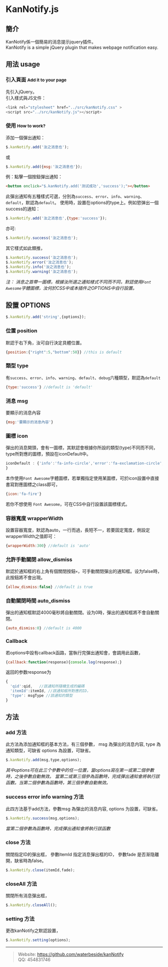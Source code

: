 # KanNotify.js

 
## 簡介 

KanNotify係一個簡易的消息提示jquery插件。<br>
KanNotify is a simple jQuery plugin that makes webpage notification easy. <br>



## 用法 usage 
### 引入頁面  <small>Add it to your page </small> 
先引入jQuery。 <br>
引入樣式與JS文件：

```javascript
<link rel="stylesheet" href="../src/kanNotify.css" >
<script src="../src/kanNotify.js"></script>
```

### 使用  <small>How to work? </small> 
添加一個彈出通知：

```javascript
$.kanNotify.add('汝之消息也');
```

或

```javascript
$.kanNotify.add({msg:'汝之消息也'});
```

例：點擊一個按鈕彈出通知：

```HTML
<button onclick="$.kanNotify.add('测试成功','success');"></button>
```

此彈出通知有五種樣式可選，分別為`success`、`error`、`info`、`warning`、`default`，默認為`default`。 使用時，設置在options的type上。例如慾弹出一個success的通知：

```javascript
$.kanNotify.add('汝之消息也',{type:'success'});
```

亦可:

```javascript
$.kanNotify.success('汝之消息也');
```

其它樣式如此類推，

```javascript
$.kanNotify.success('汝之消息也');
$.kanNotify.error('汝之消息也');
$.kanNotify.info('汝之消息也');
$.kanNotify.warning('汝之消息也');
```

*注： 消息之首帶一圖標，根據汝所選之通知樣式不同而不同，默認使用`Font Awesome`字體圖標，汝何於CSS中或本插件之OPTIONS中自行設置。*


## 設置 OPTIONS 

```javascript
$.kanNotify.add('string',{options});
```
### 位置 position

默認于右下角，汝可自行決定具體位置。

```javascript
{position:{"right":5,"bottom":50}} //this is default
```
### 類型 type

有`success`、`error`、`info`、`warning`、`default`、`debug`六種類型，默認為`default`

```javascript
{type:'success'} //default is 'default' 
```

### 消息 msg

要顯示的消息內容

```javascript
{msg:'要顯示的消息內容'}  
```

### 圖標 icon 
彈出的消息開頭，會有一圖標，其默認會根據你所設的類型(type)不同而不同，type所對應的圖標，預設在iconDefault中。

```javascript
iconDefault : {'info':'fa-info-circle','error':'fa-exclamation-circle','success':'fa-check-circle','warning':'fa-warning','default':'fa-chevron-circle-right','debug':'fa-bug'}
} 
```

本作使用`Font Awesome`字體圖標，若單獨指定使用某圖標，可於icon設置中直接書寫對應圖標之class即可，

```javascript
{icon:'fa-fire'} 
```

若你不想使用 `Font Awesome`，可在CSS中自行設置該圖標樣式。

### 容器寬度 wrapperWidth 
設置容器寬度，默認為auto，一行而過，長短不一，若要固定寬度，側設定wrapperWidth之值即可：

```javascript
{wrapperWidth:300} //default is 'auto' 
```
### 允許手動關閉 allow_dismiss 
默認於通知框的右上角有個關閉按鈕`×`，可手動關閉彈出的通知框。设为false時，此按鈕將不會出現。

```javascript
{allow_dismiss:false} //default is true 
```

### 自動關閉時間 auto_dismiss 
彈出的通知框默認4000毫秒將自動關閉。设为0時，彈出的通知框將不會自動關閉。

```javascript
{auto_dismiss:0} //default is 4000 
```


### Callback 
若options中設有callback函路，當執行完彈出通知會，會調用此函數，

```javascript
{callback:function(response){console.log(response);} 
```
返回的参数response为

```javascript
{
  'qid':qid,   //該通知所隨機生成的編碼
  'itemId':itemId, //該通知框所對應的ID，
  'type': msgType //該通知的類型
}
```
## 方法

### add 方法
此方法為添加通知框的基本方法，有三個參數，
msg 為彈出的消息内容,
type 為通知類型，可缺省
options 為設置，可缺省。

```javascript
$.kanNotify.add(msg,type,options);
```
*其中options可在此三个參數中的任一位置，當options寫在第一或第二個參數時，之後參數自動無效。
當第二或第三個參為函數時，完成彈出通知會將執行該函數。当第二個參數為函數時，第三個參數自動無效。*


### success error info warning 方法
此四方法基于add方法，參數msg 為彈出的消息内容, options 为設置，可缺省。

```javascript
$.kanNotify.success(msg,options);
```
*當第二個參數為函數時，完成彈出通知會將執行該函數*


### close 方法
關閉指定ID的彈出框，
參數itemId 指定消息彈出框的ID，
參數fade 是否渐隐離開，缺省時為false。

```javascript
$.kanNotify.close(itemId,fade);
```
### closeAll 方法
關閉所有消息彈出框，

```javascript
$.kanNotify.closeAll();
```
### setting 方法
更改kanNotify之默認設置，

```javascript
$.kanNotify.setting(options);
```


----------
> Website: https://github.com/waterbeside/kanNotify <br>
> QQ: 454831746